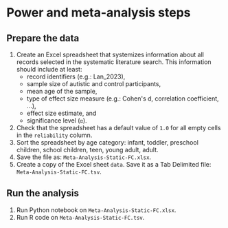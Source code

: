 # Power and meta-analysis steps

## Prepare the data
1. Create an Excel spreadsheet that systemizes information about all records selected in the systematic literature search. This information should include at least:
	- record identifiers (e.g.: Lan_2023),
	- sample size of autistic and control participants,
	- mean age of the sample,
	- type of effect size measure (e.g.: Cohen's d, correlation coefficient, ...), 
	- effect size estimate, and
	- significance level (`α`).
2. Check that the spreadsheet has a default value of `1.0` for all empty cells in the `reliability` column.
3. Sort the spreadsheet by age category: infant, toddler, preschool children, school children, teen, young adult, adult. 
4. Save the file as: `Meta-Analysis-Static-FC.xlsx`.
5. Create a copy of the Excel sheet `data`. Save it as a Tab Delimited file: `Meta-Analysis-Static-FC.tsv`.

## Run the analysis
1. Run Python notebook on `Meta-Analysis-Static-FC.xlsx`.
2. Run R code on `Meta-Analysis-Static-FC.tsv`.